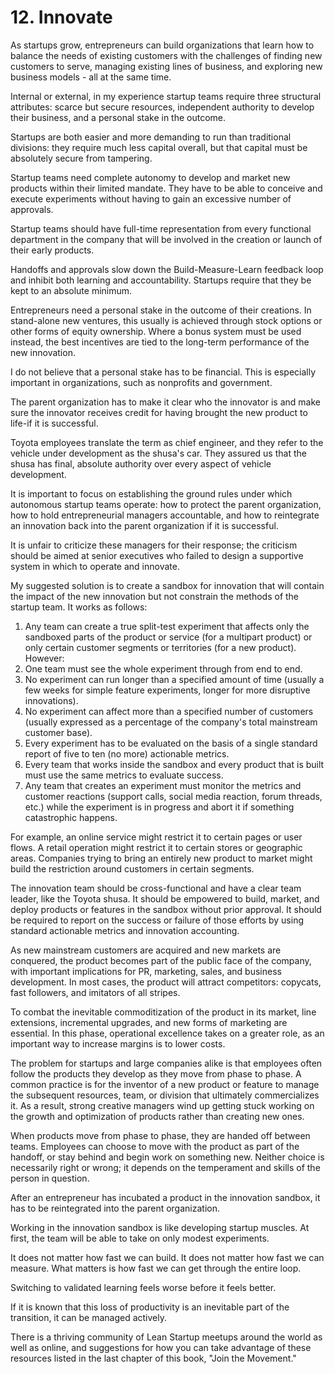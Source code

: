 # 12. Innovate
As startups grow, entrepreneurs can build organizations that learn how to balance the needs of existing customers with the challenges of finding new customers to serve, managing existing lines of business, and exploring new business models -  all at the same time.

Internal or external, in my experience startup teams require three structural attributes: scarce but secure resources, independent authority to develop their business, and a personal stake in the outcome.

Startups are both easier and more demanding to run than traditional divisions: they require much less capital overall, but that capital must be absolutely secure from tampering.

Startup teams need complete autonomy to develop and market new products within their limited mandate. They have to be able to conceive and execute experiments without having to gain an excessive number of approvals.

Startup teams should have full-time representation from every functional department in the company that will be involved in the creation or launch of their early products.

Handoffs and approvals slow down the Build-Measure-Learn feedback loop and inhibit both learning and accountability. Startups require that they be kept to an absolute minimum.

Entrepreneurs need a personal stake in the outcome of their creations. In stand-alone new ventures, this usually is achieved through stock options or other forms of equity ownership. Where a bonus system must be used instead, the best incentives are tied to the long-term performance of the new innovation.

I do not believe that a personal stake has to be financial. This is especially important in organizations, such as nonprofits and government. 

The parent organization has to make it clear who the innovator is and make sure the innovator receives credit for having brought the new product to life-if it is successful.

Toyota employees translate the term as chief engineer, and they refer to the vehicle under development as the shusa's car. They assured us that the shusa has final, absolute authority over every aspect of vehicle development.

It is important to focus on establishing the ground rules under which autonomous startup teams operate: how to protect the parent organization, how to hold entrepreneurial managers accountable, and how to reintegrate an innovation back into the parent organization if it is successful.

It is unfair to criticize these managers for their response; the criticism should be aimed at senior executives who failed to design a supportive system in which to operate and innovate.

My suggested solution is to create a sandbox for innovation that will contain the impact of the new innovation but not constrain the methods of the startup team. It works as follows:
1. Any team can create a true split-test experiment that affects only the sandboxed parts of the product or service (for a multipart product) or only certain customer segments or territories (for a new product). However:
2. One team must see the whole experiment through from end to end.
3. No experiment can run longer than a specified amount of time (usually a few weeks for simple feature experiments, longer for more disruptive innovations).
4. No experiment can affect more than a specified number of customers (usually expressed as a percentage of the company's total mainstream customer base).
5. Every experiment has to be evaluated on the basis of a single standard report of five to ten (no more) actionable metrics.
6. Every team that works inside the sandbox and every product that is built must use the same metrics to evaluate success.
7. Any team that creates an experiment must monitor the metrics and customer reactions (support calls, social media reaction, forum threads, etc.) while the experiment is in progress and abort it if something catastrophic happens.

For example, an online service might restrict it to certain pages or user flows. A retail operation might restrict it to certain stores or geographic areas. Companies trying to bring an entirely new product to market might build the restriction around customers in certain segments.

The innovation team should be cross-functional and have a clear team leader, like the Toyota shusa. It should be empowered to build, market, and deploy products or features in the sandbox without prior approval. It should be required to report on the success or failure of those efforts by using standard actionable metrics and innovation accounting.

As new mainstream customers are acquired and new markets are conquered, the product becomes part of the public face of the company, with important implications for PR, marketing, sales, and business development. In most cases, the product will attract competitors: copycats, fast followers, and imitators of all stripes.

To combat the inevitable commoditization of the product in its market, line extensions, incremental upgrades, and new forms of marketing are essential.
In this phase, operational excellence takes on a greater role, as an important way to increase margins is to lower costs.

The problem for startups and large companies alike is that employees often follow the products they develop as they move from phase to phase. A common practice is for the inventor of a new product or feature to manage the subsequent resources, team, or division that ultimately commercializes it. As a result, strong creative managers wind up getting stuck working on the growth and optimization of products rather than creating new ones.

When products move from phase to phase, they are handed off between teams. Employees can choose to move with the product as part of the handoff, or stay behind and begin work on something new. Neither choice is necessarily right or wrong; it depends on the temperament and skills of the person in question.

After an entrepreneur has incubated a product in the innovation sandbox, it has to be reintegrated into the parent organization.

Working in the innovation sandbox is like developing startup muscles. At first, the team will be able to take on only modest experiments.

It does not matter how fast we can build. It does not matter how fast we can measure. What matters is how fast we can get through the entire loop.

Switching to validated learning feels worse before it feels better.

If it is known that this loss of productivity is an inevitable part of the transition, it can be managed actively.

There is a thriving community of Lean Startup meetups around the world as well as online, and suggestions for how you can take advantage of these resources listed in the last chapter of this book, "Join the Movement."

